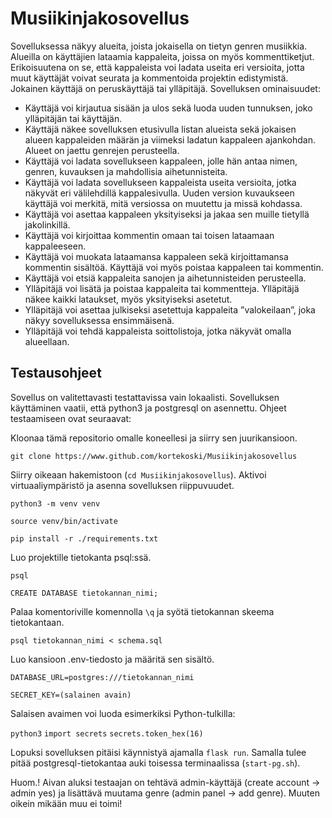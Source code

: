 # Musiikinjakosovellus
Sovelluksessa näkyy alueita, joista jokaisella on tietyn genren musiikkia. Alueilla on käyttäjien lataamia kappaleita, joissa on myös kommenttiketjut. Erikoisuutena on se, että kappaleista voi ladata useita eri versioita, jotta muut käyttäjät voivat seurata ja kommentoida projektin edistymistä. Jokainen käyttäjä on peruskäyttäjä tai ylläpitäjä.
Sovelluksen ominaisuudet:
- Käyttäjä voi kirjautua sisään ja ulos sekä luoda uuden tunnuksen, joko ylläpitäjän tai käyttäjän.
- Käyttäjä näkee sovelluksen etusivulla listan alueista sekä jokaisen alueen kappaleiden määrän ja viimeksi ladatun kappaleen ajankohdan. Alueet on jaettu genrejen perusteella.
- Käyttäjä voi ladata sovellukseen kappaleen, jolle hän antaa nimen, genren, kuvauksen ja mahdollisia aihetunnisteita.
- Käyttäjä voi ladata sovellukseen kappaleista useita versioita, jotka näkyvät eri välilehdillä kappalesivulla. Uuden version kuvaukseen käyttäjä voi merkitä, mitä versiossa on muutettu ja missä kohdassa.
- Käyttäjä voi asettaa kappaleen yksityiseksi ja jakaa sen muille tietyllä jakolinkillä.
- Käyttäjä voi kirjoittaa kommentin omaan tai toisen lataamaan kappaleeseen.
- Käyttäjä voi muokata lataamansa kappaleen sekä kirjoittamansa kommentin sisältöä. Käyttäjä voi myös poistaa kappaleen tai kommentin.
- Käyttäjä voi etsiä kappaleita sanojen ja aihetunnisteiden perusteella.
- Ylläpitäjä voi lisätä ja poistaa kappaleita tai kommentteja. Ylläpitäjä näkee kaikki lataukset, myös yksityiseksi asetetut.
- Ylläpitäjä voi asettaa julkiseksi asetettuja kappaleita ”valokeilaan”, joka näkyy sovelluksessa ensimmäisenä.
- Ylläpitäjä voi tehdä kappaleista soittolistoja, jotka näkyvät omalla alueellaan.

## Testausohjeet

Sovellus on valitettavasti testattavissa vain lokaalisti. Sovelluksen käyttäminen vaatii, että python3 ja postgresql on asennettu. Ohjeet testaamiseen ovat seuraavat:

Kloonaa tämä repositorio omalle koneellesi ja siirry sen juurikansioon.

`git clone https://www.github.com/kortekoski/Musiikinjakosovellus`

Siirry oikeaan hakemistoon (`cd Musiikinjakosovellus`). Aktivoi virtuaaliympäristö ja asenna sovelluksen riippuvuudet.

`python3 -m venv venv`

`source venv/bin/activate`

`pip install -r ./requirements.txt`

Luo projektille tietokanta psql:ssä.

`psql`

`CREATE DATABASE tietokannan_nimi;`

Palaa komentoriville komennolla `\q` ja syötä tietokannan skeema tietokantaan.

`psql tietokannan_nimi < schema.sql`

Luo kansioon .env-tiedosto ja määritä sen sisältö.

`DATABASE_URL=postgres:///tietokannan_nimi`

`SECRET_KEY=(salainen avain)`

Salaisen avaimen voi luoda esimerkiksi Python-tulkilla:

`python3`
`import secrets`
`secrets.token_hex(16)`

Lopuksi sovelluksen pitäisi käynnistyä ajamalla `flask run`. Samalla tulee pitää postgresql-tietokantaa auki toisessa terminaalissa (`start-pg.sh`).

Huom.! Aivan aluksi testaajan on tehtävä admin-käyttäjä (create account -> admin yes) ja lisättävä muutama genre (admin panel -> add genre). Muuten oikein mikään muu ei toimi!
